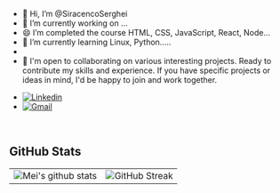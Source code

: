 - 👋 Hi, I’m @SiracencoSerghei
  <br>
- 🔭 I’m currently working on ...
- 😄 I’m completed the course  HTML, CSS, JavaScript, React, Node...
- 🌱 I’m currently learning Linux, Python.....
- <br>
- 👯 I'm open to collaborating on various interesting projects. Ready to contribute my skills and experience. If you have specific projects or ideas in mind, I'd be happy to join and work together.
<!-- - 🤔 I’m looking for help with ... -->
<!-- - 💬 Ask me about ...
- 📫 How to reach me: ...
- 😄 Pronouns: ...
- ⚡ Fun fact: ...
- :man_scientist:
- - :lab_coat: -->

- [![Linkedin](https://img.shields.io/badge/-Siracenco_Serghei-blue?style=flat&logo=Linkedin&logoColor=white)](https://www.linkedin.com/in/siracenco-serghei/)
- [![Gmail](https://img.shields.io/badge/-Contact_me_via_Gmail-c14438?style=flat&logo=Gmail&logoColor=white&color=BB001B)](mailto:siracencoserghei@gmail.com)
  
<br>

## GitHub Stats

|                                                                                                                  |                                                                                                |
| :--------------------------------------------------------------------------------------------------------------: | :--------------------------------------------------------------------------------------------: |
| ![Mei's github stats](https://github-readme-stats.vercel.app/api?username=siracencoserghei&show_icons=true&theme=cobalt) | ![GitHub Streak](https://github-readme-streak-stats.herokuapp.com/?user=siracencoserghei&theme=cobalt) |

